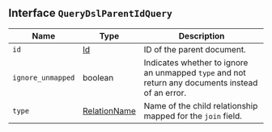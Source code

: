 ## Interface `QueryDslParentIdQuery`

| Name | Type | Description |
| - | - | - |
| `id` | [Id](./Id.md) | ID of the parent document. |
| `ignore_unmapped` | boolean | Indicates whether to ignore an unmapped `type` and not return any documents instead of an error. |
| `type` | [RelationName](./RelationName.md) | Name of the child relationship mapped for the `join` field. |
